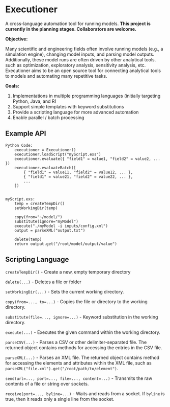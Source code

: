 # Executioner
A cross-language automation tool for running models.  **This project is currently in the planning stages.  Collaborators are welcome.**

**Objective:**

Many scientific and engineering fields often involve running models (e.g., a simulation engine), changing model inputs, and parsing model outputs.  Additionally, these model runs are often driven by other analytical tools. such as optimization, exploratory analysis, sensitivity analysis, etc.  Executioner aims to be an open source tool for connecting analytical tools to models and automating many repetitive tasks.

**Goals:**

1. Implementations in multiple programming languages (initially targeting Python, Java, and R)
2. Support simple templates with keyword substitutions
3. Provide a scripting language for more advanced automation
4. Enable parallel / batch processing

## Example API

    Python Code:
        executioner = Executioner()
        executioner.loadScript("myScript.exs")
        executioner.evaluate({ "field1" = value1, "field2" = value2, ... })
        executioner.evaluateBatch([
            { "field1" = value11, "field2" = value12, ... },
            { "field1" = value21, "field2" = value22, ... },
            ...
        ])
    

    myScript.exs:
        temp = createTempDir()
        setWorkingDir(temp)
        
        copy(from="~/model/")
        substitute(ignore="myModel")
        execute("./myModel -i inputs/config.xml")
        output = parseXML("output.txt")
        
        delete(temp)
        return output.get("/root/model/output/value")

    

## Scripting Language

`createTempDir()` - Create a new, empty temporary directory

`delete(...)` - Deletes a file or folder

`setWorkingDir(...)` - Sets the current working directory.  

`copy(from=..., to=...)` - Copies the file or directory to the working directory.

`substitute(file=..., ignore=...)` - Keyword substitution in the working directory.

`execute(...)` - Executes the given command within the working directory.

`parseCSV(...)` - Parses a CSV or other delimiter-separated file.  The returned object contains methods for accessing the entries in the CSV file.

`parseXML(...)` - Parses an XML file.  The returned object contains method for accessing the elements and attributes within the XML file, such as `parseXML("file.xml").get("/root/path/to/element")`.

`send(url=..., port=..., file=..., content=...)` - Transmits the raw contents of a file or string over sockets.

`receive(port=..., byline=...)` - Waits and reads from a socket.  If `byline` is true, then it reads only a single line from the socket.
